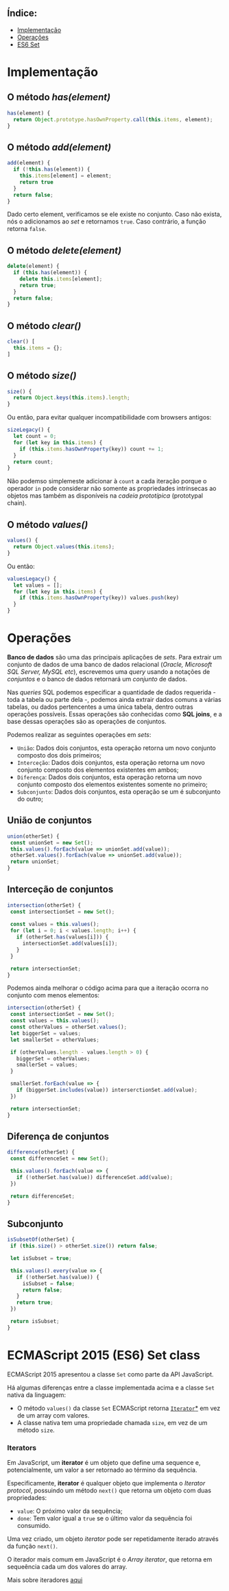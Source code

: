 ## Índice:
  - [Implementação](#implementação)
  - [Operações](#operações)
  - [ES6 Set](#ecmascript-2015-es6-set-class)

# Implementação

## O método _has(element)_

```javascript
has(element) {
  return Object.prototype.hasOwnProperty.call(this.items, element);
}
```

## O método _add(element)_

```javascript
add(element) {
  if (!this.has(element)) {
    this.items[element] = element;
    return true
  }
  return false;
}
```

Dado certo element, verificamos se ele existe no conjunto. Caso não exista, nós o adicionamos ao _set_ e retornamos `true`. Caso contrário, a função retorna `false`.

## O método _delete(element)_

```javascript
delete(element) {
  if (this.has(element)) {
    delete this.items[element];
    return true;
  }
  return false;
}
```

## O método _clear()_

```javascript
clear() [
  this.items = {};
]
```

## O método _size()_

```javascript
size() {
  return Object.keys(this.items).length;
}
```

Ou então, para evitar qualquer incompatibilidade com browsers antigos:
```javascript
sizeLegacy() {
  let count = 0;
  for (let key in this.items) {
    if (this.items.hasOwnProperty(key)) count += 1;
  }
  return count;
}
```
Não podemso simplemeste adicionar à `count` a cada iteração porque o operador `in` pode considerar não somente as propriedades intrínsecas ao objetos mas também as disponíveis na _cadeia prototípica_ (prototypal chain).

## O método _values()_
```javascript
values() {
  return Object.values(this.items);
}
```
Ou então:
```javascript
valuesLegacy() {
  let values = [];
  for (let key in this.items) {
    if (this.items.hasOwnProperty(key)) values.push(key)
  }
}
```

# Operações

**Banco de dados** são uma das principais aplicações de _sets_. Para extrair um conjunto de dados de uma banco de dados relacional (_Oracle, Microsoft SQL Server, MySQL etc_), escrevemos uma _query_ usando a notações de _conjuntos_ e o banco de dados retornará um _conjunto_ de dados. 

Nas _queries_ SQL podemos especificar a quantidade de dados requerida - toda a tabela ou parte dela -, podemos ainda extrair dados comuns a várias tabelas, ou dados pertencentes a uma única tabela, dentro outras operações possíveis. Essas operações são conhecidas como **SQL joins**, e a base dessas operações são as operações de conjuntos.

Podemos realizar as seguintes operações em _sets_:
 - `União`: Dados dois conjuntos, esta operação retorna um novo conjunto composto dos dois primeiros;
 - `Interceção`: Dados dois conjuntos, esta operação retorna um novo conjunto composto dos elementos existentes em ambos;
 - `Diferença`: Dados dois conjuntos, esta operação retorna um novo conjunto composto dos elementos existentes somente no primeiro;
 - `Subconjunto`: Dados dois conjuntos, esta operação se um é subconjunto do outro;

 ## União de conjuntos

 ```javascript
 union(otherSet) {
  const unionSet = new Set();
  this.values().forEach(value => unionSet.add(value));
  otherSet.values().forEach(value => unionSet.add(value));
  return unionSet;
 }
 ```

 ## Interceção de conjuntos

 ```javascript
 intersection(otherSet) {
  const intersectionSet = new Set();
  
  const values = this.values();
  for (let i = 0; i < values.length; i++) {
    if (otherSet.has(values[i])) {
      intersectionSet.add(values[i]);
    }
  }

  return intersectionSet;
 }
 ```

 Podemos ainda melhorar o código acima para que a iteração ocorra no conjunto com menos elementos:

 ```javascript
 intersection(otherSet) {
  const intersectionSet = new Set();
  const values = this.values();
  const otherValues = otherSet.values();
  let biggerSet = values;
  let smallerSet = otherValues;

  if (otherValues.length - values.length > 0) {
    biggerSet = otherValues;
    smallerSet = values;
  }

  smallerSet.forEach(value => {
    if (biggerSet.includes(value)) interserctionSet.add(value);
  })

  return intersectionSet;
 }
 ```

 ## Diferença de conjuntos

 ```javascript
 difference(otherSet) {
  const differenceSet = new Set();

  this.values().forEach(value => {
    if (!otherSet.has(value)) differenceSet.add(value);
  })

  return differenceSet;
 }
 ```

 ## Subconjunto

 ```javascript
 isSubsetOf(otherSet) {
  if (this.size() > otherSet.size()) return false;

  let isSubset = true;

  this.values().every(value => {
    if (!otherSet.has(value)) {
      isSubset = false;
      return false;
    }
    return true;
  })

  return isSubset;
 }
 ```

 # ECMAScript 2015 (ES6) Set class

 ECMAScript 2015 apresentou a classe `Set` como parte da API JavaScript.

 Há algumas diferenças entre a classe implementada acima e a classe `Set` nativa da linguagem:
  - O método `values()` da classe `Set` ECMAScript retorna [`Iterator`*](#iterators) em vez de um array com valores.
  - A classe nativa tem uma propriedade chamada `size`, em vez de um método `size`.

### Iterators

Em JavaScript, um **iterator** é um objeto que define uma sequence e, potencialmente, um valor a ser retornado ao término da sequência.

Especificamente, **iterator** é qualquer objeto que implementa o _Iterator protocol_, possuindo um método `next()` que retorna um objeto com duas propriedades:

 - `value`: O próximo valor da sequência;
 - `done`: Tem valor igual a `true` se o último valor da sequência foi consumido.

 Uma vez criado, um objeto _iterator_ pode ser repetidamente iterado através da função `next()`. 

 O iterador mais comum em JavaScript é o _Array iterator_, que retorna em sequeência cada um dos valores do array.

 Mais sobre iteradores [aqui](https://developer.mozilla.org/en-US/docs/Web/JavaScript/Guide/Iterators_and_Generators#iterators)
